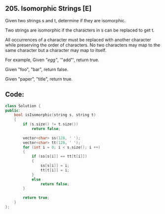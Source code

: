 ## 205. Isomorphic Strings [E]
Given two strings s and t, determine if they are isomorphic.

Two strings are isomorphic if the characters in s can be replaced to get t.

All occurrences of a character must be replaced with another character while preserving the order of characters. No two characters may map to the same character but a character may map to itself.

For example,
Given *"egg"*, '"add"', return true.

Given "foo", "bar", return false.

Given "paper", "title", return true.

## Code:
```c++
class Solution {
public:
    bool isIsomorphic(string s, string t) 
    {
        if (s.size() != t.size())
            return false;
        
        vector<char> ss(128, ' ');
        vector<char> tt(128, ' ');
        for (int i = 0; i < s.size(); i ++)
        {
            if (ss[s[i]] == tt[t[i]])
            {
                ss[s[i]] = i;
                tt[t[i]] = i;
            }
            else
                return false;
        }
        
        return true;
    }
};
```

